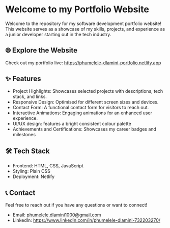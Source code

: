 # Welcome to my Portfolio Website
Welcome to the repository for my software development portfolio website! This website serves as a showcase of my skills, projects, and experience as a junior developer starting out in the tech industry. <br>

## 🌐 Explore the Website
Check out my portfolio live: https://phumelele-dlamini-portfolio.netlify.app 

## ✨ Features
- Project Highlights: Showcases selected projects with descriptions, tech stack, and links.
- Responsive Design: Optimised for different screen sizes and devices.
- Contact Form: A functional contact form for visitors to reach out.
- Interactive Animations: Engaging animations for an enhanced user experience.
- UI/UX design: features a bright consistent colour palette
- Achievements and Certifications: Showcases my career badges and milestones

## 🛠 Tech Stack
- Frontend: HTML, CSS, JavaScript 
- Styling: Plain CSS
- Deployment: Netlify 

## 📞 Contact
Feel free to reach out if you have any questions or want to connect!

- Email: phumelele.dlamini1000@gmail.com
- LinkedIn: https://www.linkedin.com/in/phumelele-dlamini-732203270/ 
